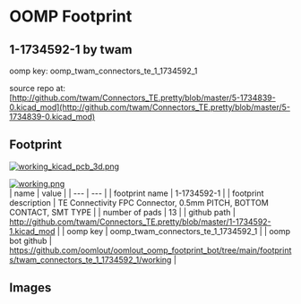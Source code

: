# OOMP Footprint  
## 1-1734592-1  by twam  
  
oomp key: oomp_twam_connectors_te_1_1734592_1  
  
source repo at: [http://github.com/twam/Connectors_TE.pretty/blob/master/5-1734839-0.kicad_mod](http://github.com/twam/Connectors_TE.pretty/blob/master/5-1734839-0.kicad_mod)  
## Footprint  
  
[![working_kicad_pcb_3d.png](working_kicad_pcb_3d_600.png)](working_kicad_pcb_3d.png)  
  
[![working.png](working_600.png)](working.png)  
| name | value | 
| --- | --- | 
| footprint name | 1-1734592-1 | 
| footprint description | TE Connectivity FPC Connector, 0.5mm PITCH, BOTTOM CONTACT, SMT TYPE | 
| number of pads | 13 | 
| github path | http://github.com/twam/Connectors_TE.pretty/blob/master/1-1734592-1.kicad_mod | 
| oomp key | oomp_twam_connectors_te_1_1734592_1 | 
| oomp bot github | https://github.com/oomlout/oomlout_oomp_footprint_bot/tree/main/footprints/twam_connectors_te_1_1734592_1/working | 
## Images  
